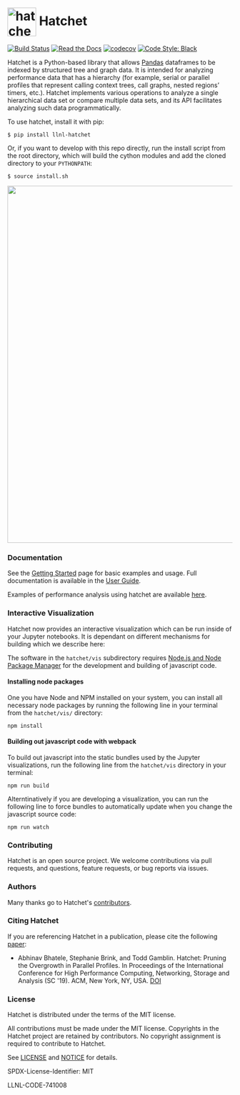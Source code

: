 # <img src="https://raw.githubusercontent.com/llnl/hatchet/develop/logo-hex.png" width="64" valign="middle" alt="hatchet"/> Hatchet

[![Build Status](https://github.com/llnl/hatchet/actions/workflows/unit-tests.yaml/badge.svg)](https://github.com/llnl/hatchet/actions)
[![Read the Docs](http://readthedocs.org/projects/llnl-hatchet/badge/?version=latest)](http://llnl-hatchet.readthedocs.io)
[![codecov](https://codecov.io/gh/llnl/hatchet/branch/develop/graph/badge.svg)](https://codecov.io/gh/llnl/hatchet)
[![Code Style: Black](https://img.shields.io/badge/code%20style-black-000000.svg)](https://github.com/psf/black)

Hatchet is a Python-based library that allows [Pandas](https://pandas.pydata.org) dataframes to be indexed by structured tree and graph data. It is intended for analyzing performance data that has a hierarchy (for example, serial or parallel profiles that represent calling context trees, call graphs, nested regions’ timers, etc.). Hatchet implements various operations to analyze a single hierarchical data set or compare multiple data sets, and its API facilitates analyzing such data programmatically.

To use hatchet, install it with pip:

```
$ pip install llnl-hatchet
```

Or, if you want to develop with this repo directly, run the install script from
the root directory, which will build the cython modules and add the cloned
directory to your `PYTHONPATH`:

```
$ source install.sh
```

<p align="center">
  <img src="https://raw.githubusercontent.com/llnl/hatchet/develop/screenshot.png" width=800>
</p>


### Documentation

See the [Getting Started](https://llnl-hatchet.readthedocs.io/en/latest/getting_started.html) page for basic examples and usage. Full documentation is available in the [User Guide](https://llnl-hatchet.readthedocs.io/en/latest/user_guide.html).

Examples of performance analysis using hatchet are available [here](https://llnl-hatchet.readthedocs.io/en/latest/analysis_examples.html).


### Interactive Visualization

Hatchet now provides an interactive visualization which can be run inside of your Jupyter notebooks. It is dependant on different mechanisms for building which we describe here:


The software in the `hatchet/vis` subdirectory requires [Node.js and Node Package Manager](https://nodejs.org/en/download/) for the development and building of javascript code.

#### Installing node packages

One you have Node and NPM installed on your system, you can install all necessary node packages by running the following line in your terminal from the `hatchet/vis/` directory:

```
npm install
```

#### Building out javascript code with webpack

To build out javascript into the static bundles used by the Jupyter visualizations, run the following line from the `hatchet/vis` directory in your terminal:

```
npm run build
```

Alterntinatively if you are developing a visualization, you can run the following line to force bundles to automatically update when you change the javascript source code:

```
npm run watch
```

### Contributing

Hatchet is an open source project. We welcome contributions via pull requests,
and questions, feature requests, or bug reports via issues.

### Authors

Many thanks go to Hatchet's
[contributors](https://github.com/llnl/hatchet/graphs/contributors).

### Citing Hatchet

If you are referencing Hatchet in a publication, please cite the
following [paper](http://www.cs.umd.edu/~bhatele/pubs/pdf/2019/sc2019.pdf):

 * Abhinav Bhatele, Stephanie Brink, and Todd Gamblin. Hatchet: Pruning
   the Overgrowth in Parallel Profiles. In Proceedings of the International
   Conference for High Performance Computing, Networking, Storage and Analysis
   (SC '19). ACM, New York, NY, USA. [DOI](
   http://doi.acm.org/10.1145/3295500.3356219)

### License

Hatchet is distributed under the terms of the MIT license.

All contributions must be made under the MIT license.  Copyrights in the
Hatchet project are retained by contributors.  No copyright assignment is
required to contribute to Hatchet.

See [LICENSE](https://github.com/llnl/hatchet/blob/develop/LICENSE) and
[NOTICE](https://github.com/llnl/hatchet/blob/develop/NOTICE) for details.

SPDX-License-Identifier: MIT

LLNL-CODE-741008
